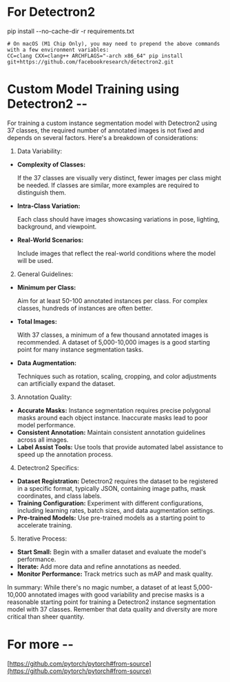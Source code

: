 # For Detectron2

pip install --no-cache-dir -r requirements.txt

```
# On macOS (M1 Chip Only), you may need to prepend the above commands with a few environment variables:
CC=clang CXX=clang++ ARCHFLAGS="-arch x86_64" pip install git+https://github.com/facebookresearch/detectron2.git
```

# Custom Model Training using Detectron2 --

For training a custom instance segmentation model with Detectron2 using 37 classes, the required number of annotated images is not fixed and depends on several factors. Here's a breakdown of considerations:

1. Data Variability:

* **Complexity of Classes:**

  If the 37 classes are visually very distinct, fewer images per class might be needed. If classes are similar, more examples are required to distinguish them.
* **Intra-Class Variation:**

  Each class should have images showcasing variations in pose, lighting, background, and viewpoint.
* **Real-World Scenarios:**

  Include images that reflect the real-world conditions where the model will be used.

2. General Guidelines:

* **Minimum per Class:**

  Aim for at least 50-100 annotated instances per class. For complex classes, hundreds of instances are often better.
* **Total Images:**

  With 37 classes, a minimum of a few thousand annotated images is recommended. A dataset of 5,000-10,000 images is a good starting point for many instance segmentation tasks.
* **Data Augmentation:**

  Techniques such as rotation, scaling, cropping, and color adjustments can artificially expand the dataset.

3. Annotation Quality:

* **Accurate Masks:** Instance segmentation requires precise polygonal masks around each object instance. Inaccurate masks lead to poor model performance.
* **Consistent Annotation:** Maintain consistent annotation guidelines across all images.
* **Label Assist Tools:** Use tools that provide automated label assistance to speed up the annotation process.

4. Detectron2 Specifics:

* **Dataset Registration:** Detectron2 requires the dataset to be registered in a specific format, typically JSON, containing image paths, mask coordinates, and class labels.
* **Training Configuration:** Experiment with different configurations, including learning rates, batch sizes, and data augmentation settings.
* **Pre-trained Models:** Use pre-trained models as a starting point to accelerate training.

5. Iterative Process:

* **Start Small:** Begin with a smaller dataset and evaluate the model's performance.
* **Iterate:** Add more data and refine annotations as needed.
* **Monitor Performance:** Track metrics such as mAP and mask quality.

In summary: While there's no magic number, a dataset of at least 5,000-10,000 annotated images with good variability and precise masks is a reasonable starting point for training a Detectron2 instance segmentation model with 37 classes. Remember that data quality and diversity are more critical than sheer quantity.


# For more --

[https://github.com/pytorch/pytorch#from-source](https://github.com/pytorch/pytorch#from-source)
